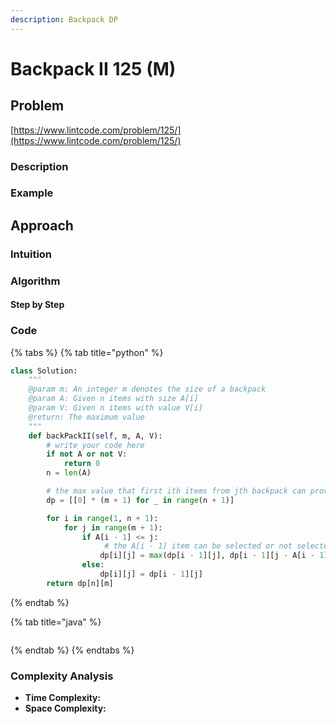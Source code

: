 ```yaml
---
description: Backpack DP
---
```


# Backpack II 125 \(M\)

## Problem

[https://www.lintcode.com/problem/125/](https://www.lintcode.com/problem/125/)

### Description

### Example

## Approach

### Intuition

### Algorithm

#### Step by Step

### Code

{% tabs %}
{% tab title="python" %}
```python
class Solution:
    """
    @param m: An integer m denotes the size of a backpack
    @param A: Given n items with size A[i]
    @param V: Given n items with value V[i]
    @return: The maximum value
    """
    def backPackII(self, m, A, V):
        # write your code here
        if not A or not V:
            return 0
        n = len(A)

        # the max value that first ith items from jth backpack can provide
        dp = [[0] * (m + 1) for _ in range(n + 1)]

        for i in range(1, n + 1):
            for j in range(m + 1):
                if A[i - 1] <= j:
                     # the A[i - 1] item can be selected or not selected
                    dp[i][j] = max(dp[i - 1][j], dp[i - 1][j - A[i - 1]] + V[i - 1])
                else:
                    dp[i][j] = dp[i - 1][j]
        return dp[n][m]
```
{% endtab %}

{% tab title="java" %}
```

```
{% endtab %}
{% endtabs %}

### Complexity Analysis

* **Time Complexity:**
* **Space Complexity:**

